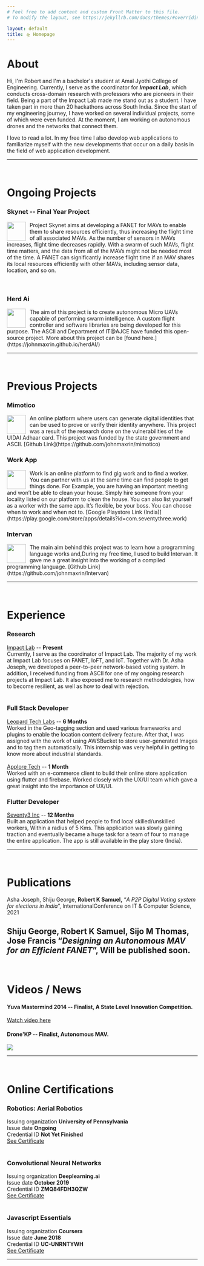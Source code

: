 ```yaml
---
# Feel free to add content and custom Front Matter to this file.
# To modify the layout, see https://jekyllrb.com/docs/themes/#overriding-theme-defaults

layout: default
title: 🛸 Homepage
---
```


# About
Hi, I'm Robert and I'm a bachelor's student at Amal Jyothi College of Engineering. Currently, I serve as the coordinator for ***Impact Lab***, which conducts cross-domain research with professors who are pioneers in their field. Being a part of the Impact Lab made me stand out as a student. I have taken part in more than 20 hackathons across South India. Since the start of my engineering journey, I have worked on several individual projects, some of which were even funded. At the moment, I am working on autonomous drones and the networks that connect them. 

I love to read a lot. In my free time I also develop web applications to familiarize myself with the new developments that occur on a daily basis in the field of web application development. 

---

<br>

# Ongoing Projects

### Skynet -- Final Year Project
<img style="float: left; margin-right:10px; height:50px; width:50px;" src="images/swarm.png">
Project Skynet aims at developing a FANET for MAVs to enable them to share resources efficiently, thus increasing the flight time of all associated MAVs. As the number of sensors in MAVs increases, flight time decreases rapidly. With a swarm of such MAVs, flight time matters, and the data from all of the MAVs might not be needed most of the time. A FANET can significantly increase flight time if an MAV shares its local resources efficiently with other MAVs, including sensor data, location, and so on. <br><br><br>


### Herd Ai
<img style="float: left; margin-right:10px; height:50px; width:50px;" src="images/herd.jpg">
The aim of this project is to create autonomous Micro UAVs capable of performing swarm intelligence. A custom flight controller and software libraries are being developed for this purpose. The ASCII and Department of IT@AJCE have funded this open-source project. More about this project can be [found here.](https://johnmaxrin.github.io/herdAI/)

---
<br>

# Previous Projects 

### Mimotico

<img style="float: left; margin-right:10px; height:50px; width:50px;" src="images/mimotico.jpeg">
 An online platform where users can generate digital identities that can be used to prove or verify their identity anywhere. This project was a result of the research done on the vulnerabilities of the UIDAI Adhaar card. This project was funded by the state government and ASCII. [Github Link](https://github.com/johnmaxrin/mimotico)

### Work App

<img style="float: left; margin-right:10px; height:50px; width:50px;" src="images/work.jpg">
Work is an online platform to find gig work and to find a worker. You can partner with us at the same time can find people to get things done. For Example, you are having an important meeting and won’t be able to clean your house. Simply hire someone from your locality listed on our platform to clean the house. You can also list yourself as a worker with the same app. It’s flexible, be your boss. You can choose when to work and when not to. [Google Playstore Link (India)](https://play.google.com/store/apps/details?id=com.seventythree.work)

### Intervan

<img style="float: left; margin-right:10px; height:50px; width:50px;" src="images/intervan.jpg">
The  main  aim  behind  this  project  was  to  learn  how  a  programming  language  works  and,During my free time, I used to build Intervan.  It gave me a great insight into the working of a compiled programming language. [Github Link](https://github.com/johnmaxrin/Intervan)



---

<br>

# Experience 

### Research
[Impact Lab](https://www.leopardtechlabs.com/) -- **Present**  <br>
Currently, I serve as the coordinator of Impact Lab. The majority of my work at Impact Lab focuses on FANET, IoFT, and IoT. Together with Dr. Asha Joseph, we developed a peer-to-peer network-based voting system. In addition, I received funding from ASCII for one of my ongoing research projects at Impact Lab. It also exposed me to research methodologies, how to become resilient, as well as how to deal with rejection. <br> <br>

### Full Stack Developer
[Leopard Tech Labs](https://www.leopardtechlabs.com/) -- **6 Months**  <br>
Worked in the Geo-tagging section and used various frameworks and plugins to enable the location content delivery feature.  After that,  I was assigned with the work of using AWSBucket to store user-generated Images and to tag them automatically.  This internship was very helpful in getting to know more about industrial standards. <br> <br>
[Applore Tech](https://applore.in/) -- **1 Month** <br>
Worked with an e-commerce client to build their online store application using flutter and firebase.  Worked closely with the UX/UI team which gave a great insight into the importance of UX/UI.


### Flutter Developer
[Seventy3 Inc](http://seventy3.tech/) -- **12 Months** <br>
Built  an  application  that  helped  people  to  find  local  skilled/unskilled  workers,  Within  a radius  of  5  Kms.   This  application  was  slowly  gaining  traction  and  eventually  became  a huge task for a team of four to manage the entire application.  The app is still available in the play store (India).

---

<br>

# Publications
Asha Joseph, Shiju George, **Robert K Samuel,** “*A P2P Digital Voting system for elections in India*”, InternationalConference on IT & Computer Science, 2021

Shiju George, **Robert K Samuel,** Sijo M Thomas, Jose Francis “*Designing an Autonomous MAV for an Efficient FANET*”, Will be published soon.
---

<br>

# Videos / News
#### Yuva Mastermind 2014 -- Finalist, A State Level Innovation Competition. 
[Watch video here](https://youtu.be/M6c0NleknaQ)

#### Drone'KP -- Finalist, Autonomous MAV. 
<img src="images/apkt.png">

---

<br>

# Online Certifications

### Robotics: Aerial Robotics
Issuing organization **University of Pennsylvania** <br>
Issue date **Ongoing** <br>
Credential ID **Not Yet Finished** <br>
[See Certificate](https://www.coursera.org/)
<br> <br>

### Convolutional Neural Networks
Issuing organization **Deeplearning.ai** <br>
Issue date **October 2019** <br>
Credential ID **ZMQ84FDH3QZW** <br>
[See Certificate](https://www.coursera.org/account/accomplishments/certificate/ZMQ84FDH3QZW?utm_medium=certificate&utm_source=link&utm_campaign=copybutton_certificate)
<br> <br>

### Javascript Essentials
Issuing organization **Coursera** <br>
Issue date **June 2018** <br>
Credential ID **UC-UNRNTYWH** <br>
[See Certificate](http://ude.my/UC-UNRNTYWH)


---




